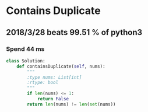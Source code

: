 # Contains Duplicate

## 2018/3/28 beats 99.51 % of python3
### Spend 44 ms
```python
class Solution:
    def containsDuplicate(self, nums):
        """
        :type nums: List[int]
        :rtype: bool
        """
        if len(nums) <= 1:
            return False
        return len(nums) != len(set(nums))
```
